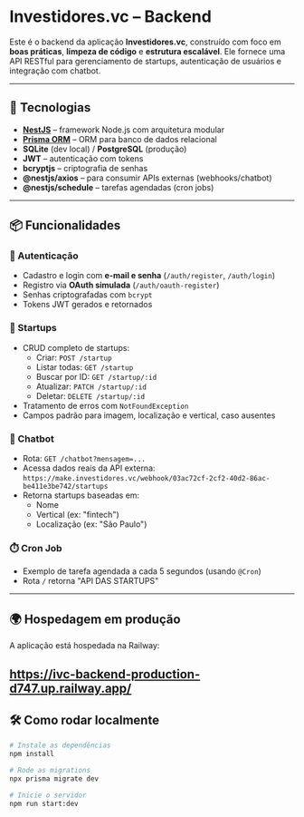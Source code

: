 # Investidores.vc – Backend

Este é o backend da aplicação **Investidores.vc**, construído com foco em **boas práticas**, **limpeza de código** e **estrutura escalável**. Ele fornece uma API RESTful para gerenciamento de startups, autenticação de usuários e integração com chatbot.

---

## 🚀 Tecnologias

- **[NestJS](https://nestjs.com/)** – framework Node.js com arquitetura modular
- **[Prisma ORM](https://www.prisma.io/)** – ORM para banco de dados relacional
- **SQLite** (dev local) / **PostgreSQL** (produção)
- **JWT** – autenticação com tokens
- **bcryptjs** – criptografia de senhas
- **@nestjs/axios** – para consumir APIs externas (webhooks/chatbot)
- **@nestjs/schedule** – tarefas agendadas (cron jobs)

---

## 📦 Funcionalidades

### 🔐 Autenticação
- Cadastro e login com **e-mail e senha** (`/auth/register`, `/auth/login`)
- Registro via **OAuth simulada** (`/auth/oauth-register`)
- Senhas criptografadas com `bcrypt`
- Tokens JWT gerados e retornados

### 🚀 Startups
- CRUD completo de startups:
  - Criar: `POST /startup`
  - Listar todas: `GET /startup`
  - Buscar por ID: `GET /startup/:id`
  - Atualizar: `PATCH /startup/:id`
  - Deletar: `DELETE /startup/:id`
- Tratamento de erros com `NotFoundException`
- Campos padrão para imagem, localização e vertical, caso ausentes

### 💬 Chatbot
- Rota: `GET /chatbot?mensagem=...`
- Acessa dados reais da API externa:  
  `https://make.investidores.vc/webhook/03ac72cf-2cf2-40d2-86ac-be411e3be742/startups`
- Retorna startups baseadas em:
  - Nome
  - Vertical (ex: "fintech")
  - Localização (ex: "São Paulo")

### ⏱️ Cron Job
- Exemplo de tarefa agendada a cada 5 segundos (usando `@Cron`)
- Rota `/` retorna "API DAS STARTUPS"

---

## 🌍 Hospedagem em produção
A aplicação está hospedada na Railway:

https://ivc-backend-production-d747.up.railway.app/
---

## 🛠 Como rodar localmente

```bash
# Instale as dependências
npm install

# Rode as migrations
npx prisma migrate dev

# Inicie o servidor
npm run start:dev
